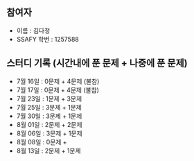 ## 참여자

- 이름 : 김다정
- SSAFY 학번 : 1257588

## 스터디 기록 (시간내에 푼 문제 + 나중에 푼 문제)

- 7월 16일 : 0문제 + 4문제 (불참)
- 7월 17일 : 0문제 + 4문제 (불참)
- 7월 23일 : 1문제 + 3문제
- 7월 25일 : 3문제 + 1문제
- 7월 30일 : 3문제 + 1문제
- 8월 01일 : 2문제 + 2문제
- 8월 06일 : 3문제 + 1문제
- 8월 08일 : 0문제 + 
- 8월 13일 : 2문제 + 1문제

